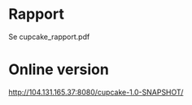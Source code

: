 # Rapport
Se cupcake_rapport.pdf

# Online version
http://104.131.165.37:8080/cupcake-1.0-SNAPSHOT/
